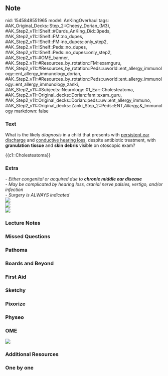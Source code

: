 ## Note
nid: 1545848551965
model: AnKingOverhaul
tags: #AK_Original_Decks::Step_2::Cheesy_Dorian_(M3), #AK_Step2_v11::!Shelf::#Cards_AnKing_Did::3peds, #AK_Step2_v11::!Shelf::FM::no_dupes, #AK_Step2_v11::!Shelf::FM::no_dupes::only_step2, #AK_Step2_v11::!Shelf::Peds::no_dupes, #AK_Step2_v11::!Shelf::Peds::no_dupes::only_step2, #AK_Step2_v11::#OME_banner, #AK_Step2_v11::#Resources_by_rotation::FM::examguru, #AK_Step2_v11::#Resources_by_rotation::Peds::uworld::ent_allergy_immunology::ent_allergy_immunology_dorian, #AK_Step2_v11::#Resources_by_rotation::Peds::uworld::ent_allergy_immunology::ent_allergy_immunology_zanki, #AK_Step2_v11::#Subjects::Neurology::01_Ear::Cholesteatoma, #AK_Step2_v11::Original_decks::Dorian::fam::exam_guru, #AK_Step2_v11::Original_decks::Dorian::peds::uw::ent_allergy_immuno, #AK_Step2_v11::Original_decks::Zanki_Step_2::Peds::ENT,_Allergy,_&_Immunology
markdown: false

### Text
What is the likely <i>diagnosis</i> in a child that presents with
<u>persistent ear discharge</u> and <u>conductive hearing loss</u>,
despite antibiotic treatment, with <b>granulation</b> <b>tissue</b>
and <b>skin</b> <b>debris</b> visible on otoscopic exam?
<div>
  {{c1::Cholesteatoma}}
</div>

### Extra
<div>
  <i>- Either congenital or acquired due to <b>chronic middle ear
  disease</b></i>
  <div>
    <i>- May be complicated by hearing loss, cranial nerve palsies,
    vertigo, and/or infection</i>
    <div>
      <i>- Surgery is ALWAYS indicated</i>
    </div>
    <div>
      <i><img src="what-is-cholesteatoma.jpg"></i>
    </div>
    <div><img src="816357C7-71A7-480D-9D90-993F93E97C47.jpg"></div>
  </div>
  <div>
    <i><img src="paste-6153455479554049.jpg"></i>
  </div>
</div>

### Lecture Notes


### Missed Questions


### Pathoma


### Boards and Beyond


### First Aid


### Sketchy


### Pixorize


### Physeo


### OME
<div class="ome-widget">
  <a href="https://onlinemeded.org?ref=anki"><img src=
  "_OME_AnkiFlashcards_General_4.png"></a>
</div>

### Additional Resources


### One by one

